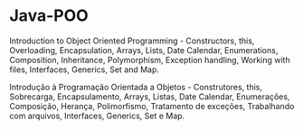 # Java-POO
Introduction to Object Oriented Programming - Constructors, this, Overloading, Encapsulation, Arrays, Lists, Date Calendar, Enumerations, Composition, Inheritance, Polymorphism, Exception handling, Working with files, Interfaces, Generics, Set and Map.


Introdução à Programação Orientada a Objetos - Construtores, this, Sobrecarga, Encapsulamento, Arrays, Listas, Date Calendar, Enumerações, Composição,
Herança, Polimorfismo, Tratamento de exceções, Trabalhando com arquivos, Interfaces, Generics, Set e Map.
